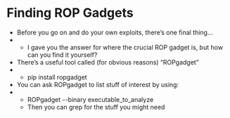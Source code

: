 # Finding ROP Gadgets

* Before you go on and do your own exploits, there’s one final thing…
* * I gave you the answer for where the crucial ROP gadget is, but how can you find it yourself?
* There’s a useful tool called \(for obvious reasons\) “ROPgadget”
* * pip install ropgadget
* You can ask ROPgadget to list stuff of interest by using:
* * ROPgadget --binary executable\_to\_analyze
  * Then you can grep for the stuff you might need

